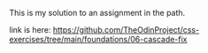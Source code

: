This is my solution to an assignment in the path.

link is here: https://github.com/TheOdinProject/css-exercises/tree/main/foundations/06-cascade-fix
